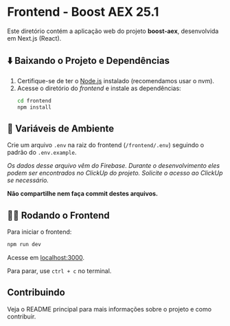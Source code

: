 # Frontend - Boost AEX 25.1

Este diretório contém a aplicação web do projeto **boost-aex**, desenvolvida em Next.js (React).

## ⬇️ Baixando o Projeto e Dependências

1. Certifique-se de ter o [Node.js](https://nodejs.org/) instalado (recomendamos usar o nvm).
2. Acesse o diretório do *frontend* e instale as dependências:
   ```sh
   cd frontend
   npm install
   ```

## 🔐 Variáveis de Ambiente

Crie um arquivo `.env` na raiz do frontend (`/frontend/.env`) seguindo o padrão do `.env.example`.

*Os dados desse arquivo vêm do Firebase. Durante o desenvolvimento eles podem ser encontrados no ClickUp do projeto. Solicite o acesso ao ClickUp se necessário.*

**Não compartilhe nem faça commit destes arquivos.**

## 🏃‍♂️ Rodando o Frontend

Para iniciar o frontend:
```sh
npm run dev
```
Acesse em [localhost:3000](http://localhost:3000).

Para parar, use `ctrl + c` no terminal.

## Contribuindo

Veja o README principal para mais informações sobre o projeto e como contribuir.